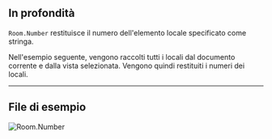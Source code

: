 ## In profondità
`Room.Number` restituisce il numero dell'elemento locale specificato come stringa.

Nell'esempio seguente, vengono raccolti tutti i locali dal documento corrente e dalla vista selezionata. Vengono quindi restituiti i numeri dei locali.
___
## File di esempio

![Room.Number](./Revit.Elements.Room.Number_img.jpg)
